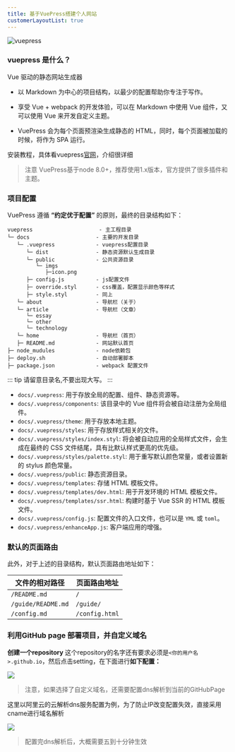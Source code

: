 ```yaml
---
title: 基于VuePress搭建个人网站
customerLayoutList: true
---
```

![vuepress](https://cdn.star59.top/bg/20190311/MsuzAuH4CpIA.png)

### vuepress 是什么？

Vue 驱动的静态网站生成器

- 以 Markdown 为中心的项目结构，以最少的配置帮助你专注于写作。

- 享受 Vue + webpack 的开发体验，可以在 Markdown 中使用 Vue 组件，又可以使用 Vue 来开发自定义主题。

- VuePress 会为每个页面预渲染生成静态的 HTML，同时，每个页面被加载的时候，将作为 SPA 运行。

安装教程，具体看vuepress[官网](https://v1.vuepress.vuejs.org/zh/)，介绍很详细

> 注意 VuePress基于node 8.0+，推荐使用1.x版本，官方提供了很多插件和主题。

### 项目配置

VuePress 遵循 **“约定优于配置”** 的原则，最终的目录结构如下：

```
vuepress                     - 主工程目录
└─ docs                     - 主要的开发目录
   └─ .vuepress             - vuepress配置目录
      └─ dist               - 静态资源默认生成目录
      └─ public             - 公共资源目录
         └─ imgs
            ├─icon.png
      ├─ config.js          - js配置文件
      ├─ override.styl      - css覆盖，配置显示颜色等样式
      ├─ style.styl         - 同上
   └─ about                 - 导航栏（关于）
   └─ article               - 导航栏（文章）
      └─ essay
      └─ other
      └─ technology
   └─ home                  - 导航栏（首页）
   ├─ README.md             - 网站默认首页
├─ node_mudules             - node依赖包
├─ deploy.sh                - 自动部署脚本
├─ package.json             - webpack 配置文件
```

::: tip
请留意目录名,不要出现大写。
:::

- `docs/.vuepress`: 用于存放全局的配置、组件、静态资源等。
- `docs/.vuepress/components`: 该目录中的 Vue 组件将会被自动注册为全局组件。
- `docs/.vuepress/theme`: 用于存放本地主题。
- `docs/.vuepress/styles`: 用于存放样式相关的文件。
- `docs/.vuepress/styles/index.styl`: 将会被自动应用的全局样式文件，会生成在最终的 CSS 文件结尾，具有比默认样式更高的优先级。
- `docs/.vuepress/styles/palette.styl`: 用于重写默认颜色常量，或者设置新的 stylus 颜色常量。
- `docs/.vuepress/public`: 静态资源目录。
- `docs/.vuepress/templates`: 存储 HTML 模板文件。
- `docs/.vuepress/templates/dev.html`: 用于开发环境的 HTML 模板文件。
- `docs/.vuepress/templates/ssr.html`: 构建时基于 Vue SSR 的 HTML 模板文件。
- `docs/.vuepress/config.js`: 配置文件的入口文件，也可以是 `YML` 或 `toml`。
- `docs/.vuepress/enhanceApp.js`: 客户端应用的增强。

### 默认的页面路由

此外，对于上述的目录结构，默认页面路由地址如下：

| 文件的相对路径     | 页面路由地址   |
| ------------------ | -------------- |
| `/README.md`       | `/`            |
| `/guide/README.md` | `/guide/`      |
| `/config.md`       | `/config.html` |

### 利用GitHub page 部署项目，并自定义域名

**创建一个repository** 这个repository的名字还有要求必须是`<你的用户名>.github.io`，然后点击setting，在下面进行**如下配置：**

![](https://cdn.star59.top/bg/20190311/I5NTz5MP3bO3.png)

> 注意，如果选择了自定义域名，还需要配置dns解析到当前的GitHubPage

这里以阿里云的云解析dns服务配置为例，为了防止IP改变配置失效，直接采用cname进行域名解析

![](https://cdn.star59.top/bg/20190311/kvMjI1qatdv6.png)

> 配置完dns解析后，大概需要五到十分钟生效


